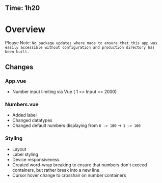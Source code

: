 ## Time: 1h20
# Overview
Please Note:
`No package updates where made to ensure that this app was easily accessible without configuration and production directory has been built.`


## Changes
### App.vue
- Number input limiting via Vue ( 1 <= Input <= 2000)


### Numbers.vue
- Added label
- Changed datatypes
- Changed default numbers displaying from `0 -> 100` -> `1 -> 100`


### Styling
- Layout
- Label styling
- Device responsiveness
- Created word-wrap breaking to ensure that numbers don't exceed containers, but rather break into a new line.
- Cursor hover change to crosshair on number containers